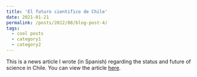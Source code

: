 ```yaml
---
title: 'El futuro cientifico de Chile'
date: 2021-01-21
permalink: /posts/2012/08/blog-post-4/
tags:
  - cool posts
  - category1
  - category2
---
```


This is a news article I wrote (in Spanish) regarding the status and future of science in Chile. You can view the article [here](https://www.latercera.com/que-pasa/noticia/el-futuro-cientifico-de-chile/3U2ZOQ6IYRDTLJWXTTCJ4V32SU/).
